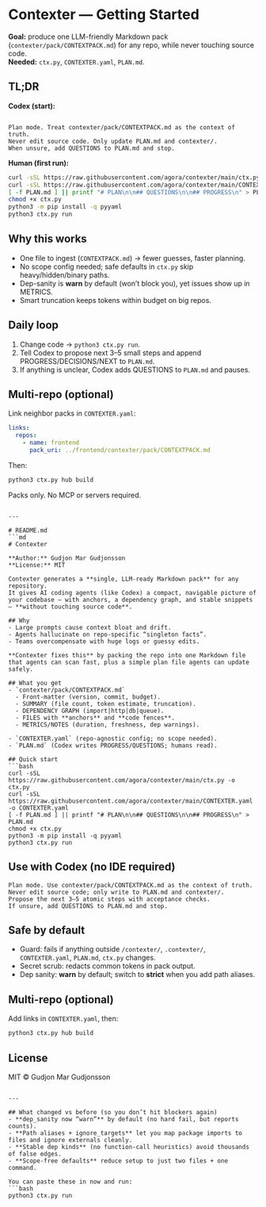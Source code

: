 # Contexter — Getting Started

**Goal:** produce one LLM-friendly Markdown pack (`contexter/pack/CONTEXTPACK.md`) for any repo, while never touching source code.  
**Needed:** `ctx.py`, `CONTEXTER.yaml`, `PLAN.md`.

## TL;DR

**Codex (start):**
```

Plan mode. Treat contexter/pack/CONTEXTPACK.md as the context of truth.
Never edit source code. Only update PLAN.md and contexter/.
When unsure, add QUESTIONS to PLAN.md and stop.

````

**Human (first run):**
```bash
curl -sSL https://raw.githubusercontent.com/agora/contexter/main/ctx.py -o ctx.py
curl -sSL https://raw.githubusercontent.com/agora/contexter/main/CONTEXTER.yaml -o CONTEXTER.yaml
[ -f PLAN.md ] || printf "# PLAN\n\n## QUESTIONS\n\n## PROGRESS\n" > PLAN.md
chmod +x ctx.py
python3 -m pip install -q pyyaml
python3 ctx.py run
````

## Why this works

* One file to ingest (`CONTEXTPACK.md`) → fewer guesses, faster planning.
* No scope config needed; safe defaults in `ctx.py` skip heavy/hidden/binary paths.
* Dep-sanity is **warn** by default (won’t block you), yet issues show up in METRICS.
* Smart truncation keeps tokens within budget on big repos.

## Daily loop

1. Change code → `python3 ctx.py run`.
2. Tell Codex to propose next 3–5 small steps and append PROGRESS/DECISIONS/NEXT to `PLAN.md`.
3. If anything is unclear, Codex adds QUESTIONS to `PLAN.md` and pauses.

## Multi-repo (optional)

Link neighbor packs in `CONTEXTER.yaml`:

```yaml
links:
  repos:
    - name: frontend
      pack_uri: ../frontend/contexter/pack/CONTEXTPACK.md
```

Then:

```bash
python3 ctx.py hub build
```

Packs only. No MCP or servers required.

````

---

# README.md
```md
# Contexter

**Author:** Gudjon Mar Gudjonsson  
**License:** MIT

Contexter generates a **single, LLM-ready Markdown pack** for any repository.  
It gives AI coding agents (like Codex) a compact, navigable picture of your codebase — with anchors, a dependency graph, and stable snippets — **without touching source code**.

## Why
- Large prompts cause context bloat and drift.
- Agents hallucinate on repo-specific “singleton facts”.
- Teams overcompensate with huge logs or guessy edits.

**Contexter fixes this** by packing the repo into one Markdown file that agents can scan fast, plus a simple plan file agents can update safely.

## What you get
- `contexter/pack/CONTEXTPACK.md`  
  - Front-matter (version, commit, budget).  
  - SUMMARY (file count, token estimate, truncation).  
  - DEPENDENCY GRAPH (import|http|db|queue).  
  - FILES with **anchors** and **code fences**.  
  - METRICS/NOTES (duration, freshness, dep warnings).

- `CONTEXTER.yaml` (repo-agnostic config; no scope needed).  
- `PLAN.md` (Codex writes PROGRESS/QUESTIONS; humans read).

## Quick start
```bash
curl -sSL https://raw.githubusercontent.com/agora/contexter/main/ctx.py -o ctx.py
curl -sSL https://raw.githubusercontent.com/agora/contexter/main/CONTEXTER.yaml -o CONTEXTER.yaml
[ -f PLAN.md ] || printf "# PLAN\n\n## QUESTIONS\n\n## PROGRESS\n" > PLAN.md
chmod +x ctx.py
python3 -m pip install -q pyyaml
python3 ctx.py run
````

## Use with Codex (no IDE required)

```
Plan mode. Use contexter/pack/CONTEXTPACK.md as the context of truth.
Never edit source code; only write to PLAN.md and contexter/.
Propose the next 3–5 atomic steps with acceptance checks.
If unsure, add QUESTIONS to PLAN.md and stop.
```

## Safe by default

* Guard: fails if anything outside `/contexter/`, `.contexter/`, `CONTEXTER.yaml`, `PLAN.md`, `ctx.py` changes.
* Secret scrub: redacts common tokens in pack output.
* Dep sanity: **warn** by default; switch to **strict** when you add path aliases.

## Multi-repo (optional)

Add links in `CONTEXTER.yaml`, then:

```bash
python3 ctx.py hub build
```

## License
MIT © Gudjon Mar Gudjonsson

````

---

## What changed vs before (so you don’t hit blockers again)
- **dep_sanity now “warn”** by default (no hard fail, but reports counts).
- **Path aliases + ignore_targets** let you map package imports to files and ignore externals cleanly.
- **Stable dep kinds** (no function-call heuristics) avoid thousands of false edges.
- **Scope-free defaults** reduce setup to just two files + one command.

You can paste these in now and run:
```bash
python3 ctx.py run
````
